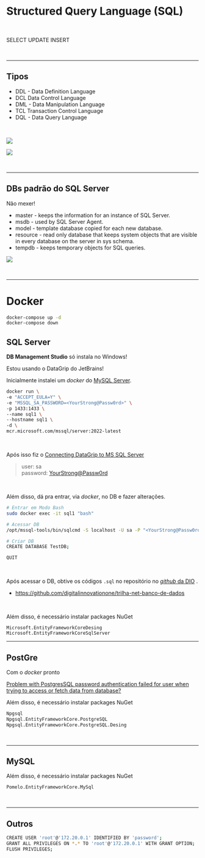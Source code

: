# Structured Query Language (SQL)

<br>

SELECT
UPDATE
INSERT

<br>

---

## Tipos

- DDL - Data Definition Language
- DCL Data Control Language
- DML - Data Manipulation Language
- TCL Transaction Control Language
- DQL - Data Query Language

<br>

![](https://i.imgur.com/gHPof25.png)

![](https://i.imgur.com/OmpAIAm.png)

<br>

---

## DBs padrão do SQL Server

Não mexer!

- master - keeps the information for an instance of SQL Server.
- msdb - used by SQL Server Agent.
- model - template database copied for each new database.
- resource - read only database that keeps system objects that are visible in every database on the server in sys
  schema.
- tempdb - keeps temporary objects for SQL queries.

![](https://i.imgur.com/sxf2RIK.png)

<br>

---

# Docker

```bash
docker-compose up -d
docker-compose down
```

## SQL Server

**DB Management Studio** só instala no Windows!

Estou usando o DataGrip do JetBrains!

Inicialmente instalei um _docker_ do [MySQL Server](https://hub.docker.com/_/microsoft-mssql-server).

```bash
docker run \
-e "ACCEPT_EULA=Y" \
-e "MSSQL_SA_PASSWORD=<YourStrong@Passw0rd>" \
-p 1433:1433 \
--name sql1 \
--hostname sql1 \
-d \
mcr.microsoft.com/mssql/server:2022-latest
```

<br>

Após isso fiz o [Connecting DataGrip to MS SQL Server](https://www.youtube.com/watch?v=0E0sU_z74HM)

> user: sa<br>
> password: <YourStrong@Passw0rd>

<br>

Além disso, dá pra entrar, via _docker_, no DB e fazer alterações.

```bash
# Entrar em Modo Bash
sudo docker exec -it sql1 "bash"

# Acessar DB
/opt/mssql-tools/bin/sqlcmd -S localhost -U sa -P "<YourStrong@Passw0rd>"

# Criar DB
CREATE DATABASE TestDB;

QUIT
```

<br>

Após acessar o DB, obtive os códigos `.sql` no repositório no [_github_ da DIO](https://github.com/digitalinnovationone)
.

- https://github.com/digitalinnovationone/trilha-net-banco-de-dados

<br>

Além disso, é necessário instalar packages NuGet

```
Microsoft.EntityFrameworkCoreDesing
Microsoft.EntityFrameworkCoreSqlServer
```

---

## PostGre

Com o _docker_ pronto

[Problem with PostgresSQL password authentication failed for user when trying to access or fetch data from database?](https://stackoverflow.com/questions/67106691/problem-with-postgressql-password-authentication-failed-for-user-when-trying-to)

Além disso, é necessário instalar packages NuGet

```bash
Npgsql
Npgsql.EntityFrameworkCore.PostgreSQL
Npgsql.EntityFrameworkCore.PostgreSQL.Desing
```

<br>

---

## MySQL

Além disso, é necessário instalar packages NuGet

```bash
Pomelo.EntityFrameworkCore.MySql
```

<br>

---

## Outros

```bash
CREATE USER 'root'@'172.20.0.1' IDENTIFIED BY 'password';
GRANT ALL PRIVILEGES ON *.* TO 'root'@'172.20.0.1' WITH GRANT OPTION;
FLUSH PRIVILEGES;
```
